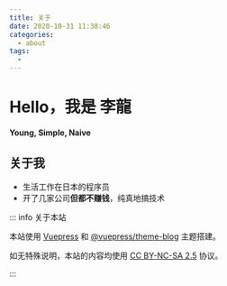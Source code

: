 ```yaml
---
title: 关于
date: 2020-10-31 11:38:46
categories: 
  - about
tags: 
  - 
---
```


# Hello，我是 李龍

**Young, Simple, Naive**

## 关于我

- 生活工作在日本的程序员
- 开了几家公司**但都不赚钱**，纯真地搞技术

::: info 关于本站

本站使用 [Vuepress](https://github.com/vuejs/vuepress) 和 [@vuepress/theme-blog](https://github.com/vuepressjs/vuepress-theme-blog/) 主题搭建。

如无特殊说明，本站的内容均使用 [CC BY-NC-SA 2.5](https://creativecommons.org/licenses/by-nc-sa/2.5/cn/) 协议。

:::

<Vssue :title="$title" />